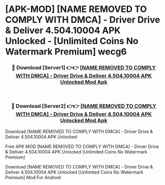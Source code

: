 # [APK-MOD] [NAME REMOVED TO COMPLY WITH DMCA] - Driver  Drive & Deliver 4.504.10004 APK Unlocked - [Unlimited Coins No Watermark Premium] wecg6



<div align="center">
<h3>🔴 Download [Server1] 👉👉 <a href="https://momento.my/?title=[NAME_REMOVED_TO_COMPLY_WITH_DMCA]_-_Driver__Drive_&_Deliver_4.504.10004_APK_Unlocked">[NAME REMOVED TO COMPLY WITH DMCA] - Driver  Drive & Deliver 4.504.10004 APK Unlocked Mod Apk</a></h3><br>

<h3>🔴 Download [Server2] 👉👉 <a href="https://momento.my/?title=[NAME_REMOVED_TO_COMPLY_WITH_DMCA]_-_Driver__Drive_&_Deliver_4.504.10004_APK_Unlocked">[NAME REMOVED TO COMPLY WITH DMCA] - Driver  Drive & Deliver 4.504.10004 APK Unlocked Mod Apk</a></h3>
</div>



Download [NAME REMOVED TO COMPLY WITH DMCA] - Driver  Drive & Deliver 4.504.10004 APK Unlocked 

Free APK MOD [NAME REMOVED TO COMPLY WITH DMCA] - Driver  Drive & Deliver 4.504.10004 APK Unlocked [Unlimited Coins No Watermark Premium]

Download [NAME REMOVED TO COMPLY WITH DMCA] - Driver  Drive & Deliver 4.504.10004 APK Unlocked [Unlimited Coins No Watermark Premium] Mod For Android
